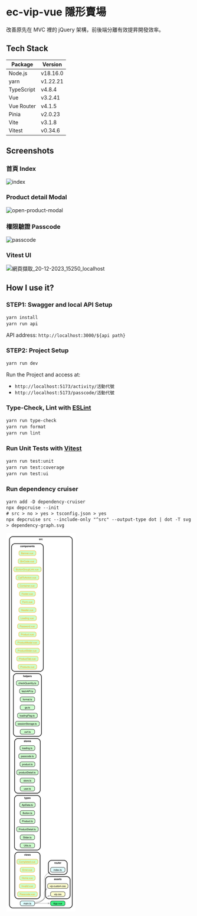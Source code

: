 # ec-vip-vue 隱形賣場

改善原先在 MVC 裡的 jQuery 架構，前後端分離有效提昇開發效率。

## Tech Stack

| **Package** | **Version** |
| ----------- | ----------- |
| Node.js     | v18.16.0    |
| yarn        | v1.22.21    |
| TypeScript  | v4.8.4      |
| Vue         | v3.2.41     |
| Vue Router  | v4.1.5      |
| Pinia       | v2.0.23     |
| Vite        | v3.1.8      |
| Vitest      | v0.34.6     |

## Screenshots

### 首頁 Index
![index](https://github.com/MollyLin/vue3-vip-mart/assets/7385444/c3257414-4dc1-4313-9775-439661558f20)

### Product detail Modal
![open-product-modal](https://github.com/MollyLin/vue3-vip-mart/assets/7385444/ac8a652a-51fc-4e62-b697-221cd2431ef6)

### 權限驗證 Passcode
![passcode](https://github.com/MollyLin/vue3-vip-mart/assets/7385444/2ec641d9-968f-4bf5-8739-fdf52957f998)

### Vitest UI
![網頁擷取_20-12-2023_15250_localhost](https://github.com/MollyLin/vue3-vip-mart/assets/7385444/af313c4b-d183-4e80-80a4-a3bc4b923a71)


## How I use it?

### STEP1: Swagger and local API Setup

```sh
yarn install
yarn run api
```

API address:
`http://localhost:3000/${api path}`

### STEP2: Project Setup

```sh
yarn run dev
```

Run the Project and access at:

- `http://localhost:5173/activity/活動代號`
- `http://localhost:5173/passcode/活動代號`

### Type-Check, Lint with [ESLint](https://eslint.org/)

```sh
yarn run type-check
yarn run format
yarn run lint
```

### Run Unit Tests with [Vitest](https://vitest.dev/)

```sh
yarn run test:unit
yarn run test:coverage
yarn run test:ui
```

### Run dependency cruiser

```shell
yarn add -D dependency-cruiser
npx depcruise --init
# src > no > yes > tsconfig.json > yes
npx depcruise src --include-only "^src" --output-type dot | dot -T svg > dependency-graph.svg
```

![visualise dependencies SVG](screenshots/dependency-graph.svg)
